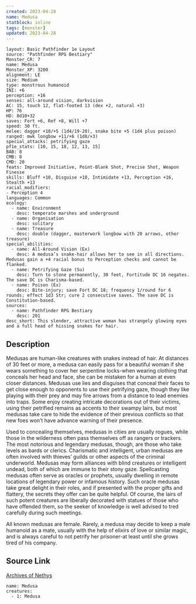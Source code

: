 ```yaml
---
created: 2023-04-28
name: Medusa
statblock: inline
tags: [monster]
updated: 2023-04-28
---
```

```statblock
layout: Basic Pathfinder 1e Layout
source: "Pathfinder RPG Bestiary"
Monster_CR: 7
name: Medusa
Monster_XP: 3200
alignment: LE
size: Medium
type: monstrous humanoid
INI: +6
perception: +16
senses: all-around vision, darkvision
AC: 15, touch 12, flat-footed 13 (dex +2, natural +3)
HP: 76
HD: 8d10+32
saves: Fort +6, Ref +8, Will +7
speed: 30 ft.
melee: dagger +10/+5 (1d4/19-20), snake bite +5 (1d4 plus poison)
ranged: mwk longbow +11/+6 (1d8/×3)
special_attacks: petrifying gaze
pf1e_stats: [10, 15, 18, 12, 13, 15]
BAB: 8
CMB: 8
CMD: 20
feats: Improved Initiative, Point-Blank Shot, Precise Shot, Weapon Finesse
skills: Bluff +10, Disguise +10, Intimidate +13, Perception +16, Stealth +13
racial_modifiers:
- Perception 4
languages: Common
ecology:
  - name: Environment
    desc: temperate marshes and underground
  - name: Organisation
    desc: solitary
  - name: Treasure
    desc: double (dagger, masterwork longbow with 20 arrows, other treasure)
special_abilities:
  - name: All-Around Vision (Ex)
    desc: A medusa’s snake-hair allows her to see in all directions. Medusas gain a +4 racial bonus to Perception checks and cannot be flanked.
  - name: Petrifying Gaze (Su)
    desc: Turn to stone permanently, 30 feet, Fortitude DC 16 negates. The save DC is Charisma-based.
  - name: Poison (Ex)
    desc: Bite-injury; save Fort DC 18; frequency 1/round for 6 rounds; effect 1d3 Str; cure 2 consecutive saves. The save DC is Constitution-based.
sources:
  - name: Pathfinder RPG Bestiary
    desc: 201
desc_short: This slender, attractive woman has strangely glowing eyes and a full head of hissing snakes for hair.
```
## Description
Medusas are human-like creatures with snakes instead of hair. At distances of 30 feet or more, a medusa can easily pass for a beautiful woman if she wears something to cover her serpentine locks-when wearing clothing that conceals her head and face, she can be mistaken for a human at even closer distances. Medusas use lies and disguises that conceal their faces to get close enough to opponents to use their petrifying gaze, though they like playing with their prey and may fire arrows from a distance to lead enemies into traps. Some enjoy creating intricate decorations out of their victims, using their petrified remains as accents to their swampy lairs, but most medusas take care to hide the evidence of their previous conflicts so that new foes won’t have advance warning of their presence.

Used to concealing themselves, medusas in cities are usually rogues, while those in the wilderness often pass themselves off as rangers or trackers. The most notorious and legendary medusas, though, are those who take levels as bards or clerics. Charismatic and intelligent, urban medusas are often involved with thieves’ guilds or other aspects of the criminal underworld. Medusas may form alliances with blind creatures or intelligent undead, both of which are immune to their stony gaze. Spellcasting medusas often serve as oracles or prophets, usually dwelling in remote locations of legendary power or infamous history. Such oracle medusas take great delight in their roles, and if presented with the proper gifts and flattery, the secrets they offer can be quite helpful. Of course, the lairs of such potent creatures are liberally decorated with statues of those who have offended them, so the seeker of knowledge is well advised to tred carefully during such meetings.

All known medusas are female. Rarely, a medusa may decide to keep a male humanoid as a mate, usually with the help of elixirs of love or similar magic, and is always careful to not petrify her prisoner-at least until she grows tired of his company.
## Source Link
[Archives of Nethys](https://aonprd.com/MonsterDisplay.aspx?ItemName=Medusa)
```encounter-table
name: Medusa
creatures:
  - 1: Medusa
```
